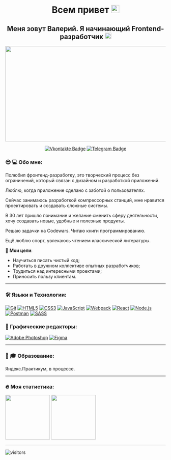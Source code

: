 <h1 align="center">Всем привет <img src="https://media.giphy.com/media/hvRJCLFzcasrR4ia7z/giphy.gif" width="25px"></h1>

<h2 align="center">Меня зовут Валерий. Я начинающий Frontend-разработчик
 <img src="https://media.giphy.com/media/PRgs2sn03T1xpCSWKe/giphy.gif" width="20"></h2>

<p align="center"><img src="https://media.giphy.com/media/dWesBcTLavkZuG35MI/giphy.gif" width="600" height="300"  /></p>

<p align="center">
<a href="https://vk.com/fucking.selfish"><img src="https://img.shields.io/badge/Vkontakte-blue?style=for-the-badge&logo=vk&logoColor=white" alt="Vkontakte Badge"></a>
<a href="https://t.me/v_leontyev"><img src="https://img.shields.io/badge/Telegram-blue?style=for-the-badge&logo=telegram&logoColor=white" alt="Telegram Badge"></a>
</p>

### 😎 ‍💻 Обо мне:
Полюбил фронтенд-разработку, это творческий процесс без ограничений, который связан с дизайном и разработкой приложений.

Люблю, когда приложение сделано с заботой о пользователях.

Сейчас занимаюсь разработкой компрессорных станций, мне нравится проектировать и создавать сложные системы.

В 30 лет пришло понимание и желание сменить сферу деятельности, хочу создавать новые, удобные и полезные продукты.

Решаю задачки на Сodewars. Читаю книги программированию.

Ещё люблю спорт, увлекаюсь чтением классической литературы.

🎯 **Мои цели**:
- Научиться писать чистый код;
- Работать в дружном коллективе опытных разработчиков;
- Трудиться над интересными проектами;
- Приносить пользу клиентам.

---

### 🛠 Языки и Технологии:
[![Git](https://user-images.githubusercontent.com/86494748/128634186-d1b69fc3-322b-4344-89d0-615670eaaa93.png)](https://git-scm.com/)
[![HTML5](https://user-images.githubusercontent.com/86494748/128634189-e6ded326-aeb9-4f8d-8508-f0fcd7f1d891.png)](https://html5book.ru/html-html5/)
[![CSS3](https://user-images.githubusercontent.com/86494748/128634188-71178ce2-89cf-4283-9f5a-87ff5d3b4854.png)](https://html5book.ru/css-css3/)
[![JavaScript](https://user-images.githubusercontent.com/86494748/148681759-aea31033-3b1c-4687-a0e7-e5faeb06bf50.png)](https://262.ecma-international.org/)
[![Webpack](https://user-images.githubusercontent.com/86494748/148681761-05344a41-60b5-4018-a977-90b31df5fcdc.png)](https://webpack.js.org/)
[![React](https://user-images.githubusercontent.com/86494748/148681760-b140d3e8-7e61-4bfd-9266-b1f72523fe32.png)](https://ru.reactjs.org/)
[![Node.js](https://user-images.githubusercontent.com/86494748/158791550-15622b7d-b568-4c49-8bdd-b6732cb2869b.png)](https://nodejs.org/en/)
[![Postman](https://user-images.githubusercontent.com/86494748/158792069-56bb7fa3-5612-494f-82c1-7f30a5b9ba01.png)](https://www.postman.com/)
[![SASS](https://user-images.githubusercontent.com/86494748/148681944-50f30a5c-1d29-40f8-b711-966ffe977e72.png)](https://sass-scss.ru/) 
<!-- [![Bootstrap](https://user-images.githubusercontent.com/86494748/148681757-9007e5ce-2d95-4a78-9884-262f1405fbd6.png)](https://getbootstrap.com/) -->
<!-- [![Parcel](https://user-images.githubusercontent.com/86494748/148681946-408f9305-d344-497a-9b30-de59803e4c31.png)](https://parceljs.org/) -->


### 🎨 Графические редакторы:
[![Adobe Photoshop](https://user-images.githubusercontent.com/86494748/128635710-d46970f1-a171-461d-acd8-f4d8aa5c01e8.png)](https://www.adobe.com/ru/products/photoshop.html)
[![Figma](https://user-images.githubusercontent.com/86494748/148681763-cc9b76df-7a91-4908-84bb-7da19b860c74.png)](https://www.figma.com/)

---

### 🥸 ‍🎓 Образование:

Яндекс.Практикум, в процессе.


---

### 🔥 Моя статистика:
 <img src="https://github-readme-stats.vercel.app/api?username=F4RR311&show_icons=true" height="140px"/> <img src="https://github-readme-stats.vercel.app/api/top-langs/?username=F4RR311&layout=compact" height="140px"/>
 
 

---


![visitors](https://visitor-badge.glitch.me/badge?page_id=F4RR311.Valeriy-Leontiev)
